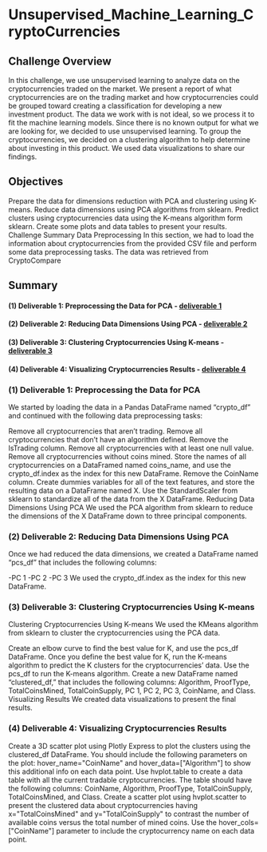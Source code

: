 # Unsupervised_Machine_Learning_CryptoCurrencies

## Challenge Overview
In this challenge, we use unsupervised learning to analyze data on the cryptocurrencies traded on the market. We present a report of what cryptocurrencies are on the trading market and how cryptocurrencies could be grouped toward creating a classification for developing a new investment product. The data we work with is not ideal, so we process it to fit the machine learning models. Since there is no known output for what we are looking for, we decided to use unsupervised learning. To group the cryptocurrencies, we decided on a clustering algorithm to help determine about investing in this product. We used data visualizations to share our findings.

## Objectives
Prepare the data for dimensions reduction with PCA and clustering using K-means.
Reduce data dimensions using PCA algorithms from sklearn.
Predict clusters using cryptocurrencies data using the K-means algorithm form sklearn.
Create some plots and data tables to present your results.
Challenge Summary
Data Preprocessing
In this section, we had to load the information about cryptocurrencies from the provided CSV file and perform some data preprocessing tasks. The data was retrieved from CryptoCompare

## Summary

#### (1) Deliverable 1: Preprocessing the Data for PCA - [deliverable 1](https://github.com/SoonaBritney/Unsupervised_Machine_Learning_CryptoCurrencies/blob/main/Challenge/crypto_clustering.ipynb)
#### (2) Deliverable 2: Reducing Data Dimensions Using PCA  - [deliverable 2](https://github.com/SoonaBritney/Unsupervised_Machine_Learning_CryptoCurrencies/blob/main/Challenge/crypto_clustering.ipynb)
#### (3) Deliverable 3: Clustering Cryptocurrencies Using K-means  - [deliverable 3](https://github.com/SoonaBritney/Unsupervised_Machine_Learning_CryptoCurrencies/blob/main/Challenge/crypto_clustering.ipynb)
#### (4) Deliverable 4: Visualizing Cryptocurrencies Results  - [deliverable 4](https://github.com/SoonaBritney/Unsupervised_Machine_Learning_CryptoCurrencies/blob/main/Challenge/crypto_clustering.ipynb)

### (1) Deliverable 1: Preprocessing the Data for PCA
We started by loading the data in a Pandas DataFrame named “crypto_df” and continued with the following data preprocessing tasks:

Remove all cryptocurrencies that aren’t trading.
Remove all cryptocurrencies that don’t have an algorithm defined.
Remove the IsTrading column.
Remove all cryptocurrencies with at least one null value.
Remove all cryptocurrencies without coins mined.
Store the names of all cryptocurrencies on a DataFramed named coins_name, and use the crypto_df.index as the index for this new DataFrame.
Remove the CoinName column.
Create dummies variables for all of the text features, and store the resulting data on a DataFrame named X.
Use the StandardScaler from sklearn to standardize all of the data from the X DataFrame.
Reducing Data Dimensions Using PCA
We used the PCA algorithm from sklearn to reduce the dimensions of the X DataFrame down to three principal components.

### (2) Deliverable 2: Reducing Data Dimensions Using PCA
Once we had reduced the data dimensions, we created a DataFrame named “pcs_df” that includes the following columns:

-PC 1
-PC 2
-PC 3
We used the crypto_df.index as the index for this new DataFrame.

### (3) Deliverable 3: Clustering Cryptocurrencies Using K-means
Clustering Cryptocurrencies Using K-means
We used the KMeans algorithm from sklearn to cluster the cryptocurrencies using the PCA data.

Create an elbow curve to find the best value for K, and use the pcs_df DataFrame.
Once you define the best value for K, run the K-means algorithm to predict the K clusters for the cryptocurrencies’ data. Use the pcs_df to run the K-means algorithm.
Create a new DataFrame named “clustered_df,” that includes the following columns: Algorithm, ProofType, TotalCoinsMined, TotalCoinSupply, PC 1, PC 2, PC 3, CoinName, and Class.
Visualizing Results
We created data visualizations to present the final results.

### (4) Deliverable 4: Visualizing Cryptocurrencies Results
Create a 3D scatter plot using Plotly Express to plot the clusters using the clustered_df DataFrame. You should include the following parameters on the plot: hover_name="CoinName" and hover_data=["Algorithm"] to show this additional info on each data point.
Use hvplot.table to create a data table with all the current tradable cryptocurrencies. The table should have the following columns: CoinName, Algorithm, ProofType, TotalCoinSupply, TotalCoinsMined, and Class.
Create a scatter plot using hvplot.scatter to present the clustered data about cryptocurrencies having x="TotalCoinsMined" and y="TotalCoinSupply" to contrast the number of available coins versus the total number of mined coins. Use the hover_cols=["CoinName"] parameter to include the cryptocurrency name on each data point.
